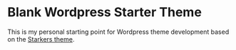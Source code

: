 # Blank Wordpress Starter Theme

This is my personal starting point for Wordpress theme development based on the [Starkers theme](https://github.com/viewportindustries/starkers).